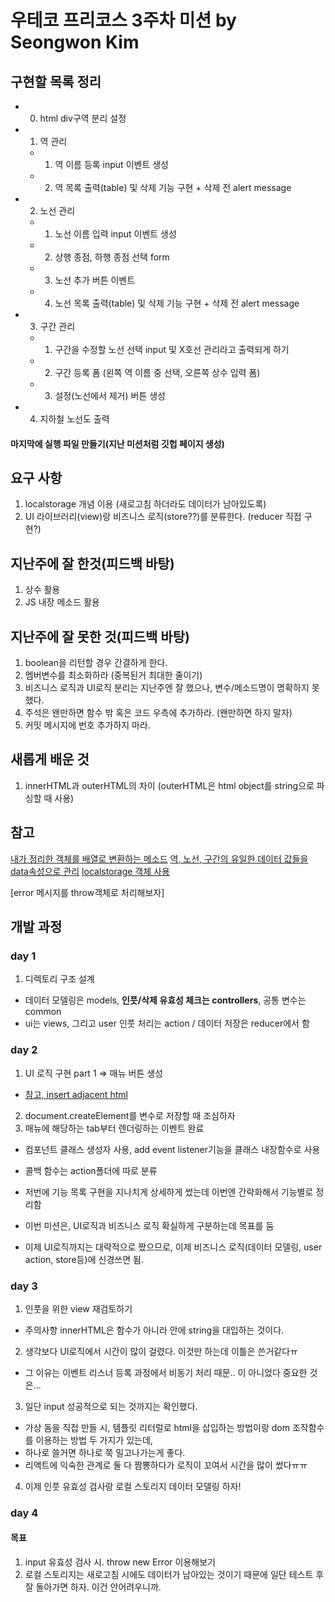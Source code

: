 # 우테코 프리코스 3주차 미션 by Seongwon Kim

## 구현할 목록 정리
- 0. html div구역 분리 설정
    

- 1. 역 관리 
    - 1. 역 이름 등록 input 이벤트 생성
    - 2. 역 목록 출력(table) 및 삭제 기능 구현 + 삭제 전 alert message

- 2. 노선 관리
    - 1. 노선 이름 입력 input 이벤트 생성
    - 2. 상행 종점, 하행 종점 선택 form
    - 3. 노선 추가 버튼 이벤트
    - 4. 노선 목록 출력(table) 및 삭제 기능 구현 + 삭제 전 alert message

- 3. 구간 관리
    - 1. 구간을 수정할 노선 선택 input 및 X호선 관리라고 출력되게 하기
    - 2. 구간 등록 폼 (왼쪽 역 이름 중 선택, 오른쪽 상수 입력 폼)
    - 3. 설정(노선에서 제거) 버튼 생성
    
- 4. 지하철 노선도 출력


#### 마지막에 실행 파일 만들기(지난 미션처럼 깃헙 페이지 생성)

## 요구 사항
1. localstorage 개념 이용 (새로고침 하더라도 데이터가 남아있도록)
2. UI 라이브러리(view)랑 비즈니스 로직(store??)를 분류한다. (reducer 직접 구현?)

## 지난주에 잘 한것(피드백 바탕)
1. 상수 활용
2. JS 내장 메소드 활용

## 지난주에 잘 못한 것(피드백 바탕)
1. boolean을 리턴할 경우 간결하게 한다.
2. 멤버변수를 최소화하라 (중복된거 최대한 줄이기)
3. 비즈니스 로직과 UI로직 분리는 지난주엔 잘 했으나, 변수/메소드명이 명확하지 못했다.
4. 주석은 왠만하면 함수 밖 혹은 코드 우측에 추가하라. (왠만하면 하지 말자)
5. 커밋 메시지에 번호 추가하지 마라.

## 새롭게 배운 것
1. innerHTML과 outerHTML의 차이 (outerHTML은 html object를 string으로 파싱할 때 사용)

## 참고
[내가 정리한 객체를 배열로 변환하는 메소드](https://blog.naver.com/kodewithamy/222139550359)
[역, 노선, 구간의 유일한 데이터 값들을 data속성으로 관리](https://developer.mozilla.org/ko/docs/Learn/HTML/Howto/%EB%8D%B0%EC%9D%B4%ED%84%B0_%EC%86%8D%EC%84%B1_%EC%82%AC%EC%9A%A9%ED%95%98%EA%B8%B0)
[localstorage 객체 사용](https://developer.mozilla.org/ko/docs/Web/API/Window/localStorage)

[error 메시지를 throw객체로 처리해보자]

## 개발 과정

### day 1
1. 디렉토리 구조 설계
  - 데이터 모델링은 models, **인풋/삭제 유효성 체크는 controllers**, 공통 변수는 common
  - ui는 views, 그리고 user 인풋 처리는 action / 데이터 저장은 reducer에서 함

### day 2
1. UI 로직 구현 part 1 => 매뉴 버튼 생성
  - [참고, insert adjacent html](https://developer.mozilla.org/ko/docs/Web/API/Element/insertAdjacentHTML)

2. document.createElement를 변수로 저장할 때 조심하자
3. 매뉴에 해당하는 tab부터 렌더링하는 이벤트 완료
  - 컴포넌트 클래스 생성자 사용, add event listener기능을 클래스 내장함수로 사용
  - 콜백 함수는 action폴더에 따로 분류

- 저번에 기능 목록 구현을 지나치게 상세하게 썼는데 이번엔 간략화해서 기능별로 정리함
- 이번 미션은, UI로직과 비즈니스 로직 확실하게 구분하는데 목표를 둠
- 이제 UI로직까지는 대략적으로 짰으므로, 이제 비즈니스 로직(데이터 모델링, user action, store등)에 신경쓰면 됨.

### day 3
1. 인풋을 위한 view 재검토하기
  - 주의사항 innerHTML은 함수가 아니라 안에 string을 대입하는 것이다.

2. 생각보다 UI로직에서 시간이 많이 걸렸다. 이것만 하는데 이틀은 쓴거같다ㅠ
  - 그 이유는 이벤트 리스너 등록 과정에서 비동기 처리 때문.. 이 아니었다 중요한 것은...

3. 일단 input 성공적으로 되는 것까지는 확인했다.
  - 가상 돔을 직접 만들 시, 템플릿 리터럴로 html을 삽입하는 방법이랑 dom 조작함수를 이용하는 방법 두 가지가 있는데,
  - 하나로 쓸거면 하나로 쭉 밀고나가는게 좋다.
  - 리액트에 익숙한 관계로 둘 다 짬뽕하다가 로직이 꼬여서 시간을 많이 썼다ㅠㅠ

4. 이제 인풋 유효성 검사랑 로컬 스토리지 데이터 모델링 하자!

### day 4
#### 목표
1. input 유효성 검사 시. throw new Error 이용해보기
2. 로컬 스토리지는 새로고침 시에도 데이터가 남아있는 것이기 때문에 일단 테스트 후 잘 돌아가면 하자. 이건 안어려우니까.
